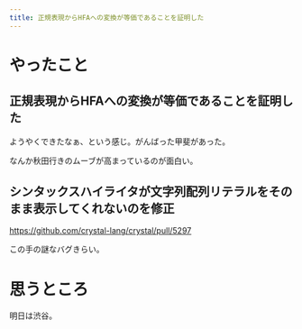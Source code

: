 ```yaml
---
title: 正規表現からHFAへの変換が等価であることを証明した
---
```


# やったこと

## 正規表現からHFAへの変換が等価であることを証明した

ようやくできたなぁ、という感じ。がんばった甲斐があった。

なんか秋田行きのムーブが高まっているのが面白い。

## シンタックスハイライタが文字列配列リテラルをそのまま表示してくれないのを修正

https://github.com/crystal-lang/crystal/pull/5297

この手の謎なバグきらい。

# 思うところ

明日は渋谷。
